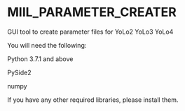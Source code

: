 # MIIL_PARAMETER_CREATER
GUI tool to create parameter files for YoLo2 YoLo3 YoLo4



You will need the following:

Python 3.7.1 and above

PySide2

numpy

If you have any other required libraries, please install them.
